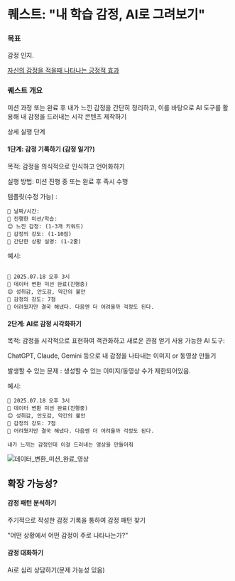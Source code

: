 # 퀘스트: "내 학습 감정, AI로 그려보기"

### 목표

감정 인지.

[자신의 감정을 적을때 나타나는 긍정적 효과](http://beyondtrauma.co.kr/bbs/board.php?bo_table=file&wr_id=35)

### 퀘스트 개요

미션 과정 또는 완료 후 내가 느낀 감정을 간단히 정리하고, 이를 바탕으로 AI 도구를 활용해 내 감정을 드러내는 시각 콘텐츠 제작하기

상세 실행 단계

#### 1단계: 감정 기록하기 (감정 일기?)

목적: 감정을 의식적으로 인식하고 언어화하기

실행 방법: 미션 진행 중 또는 완료 후 즉시 수행

템플릿(수정 가능) :

```
📅 날짜/시간:
🎯 진행한 미션/학습:
😊 느낀 감정: (1-3개 키워드)
💭 감정의 강도: (1-10점)
📝 간단한 상황 설명: (1-2줄)
```

예시:

```

📅 2025.07.18 오후 3시
🎯 데이터 변환 미션 완료(진행중)
😊 성취감, 안도감, 약간의 불안
💭 감정의 강도: 7점
📝 어려웠지만 결국 해냈다. 다음엔 더 어려울까 걱정도 된다.
```

#### 2단계: AI로 감정 시각화하기

목적: 감정을 시각적으로 표현하여 객관화하고 새로운 관점 얻기
사용 가능한 AI 도구:

ChatGPT, Claude, Gemini 등으로 내 감정을 나타내는 이미지 or 동영상 만들기

발생할 수 있는 문제 : 생성할 수 있는 이미지/동영상 수가 제한되어있음.

예시:

```
📅 2025.07.18 오후 3시
🎯 데이터 변환 미션 완료(진행중)
😊 성취감, 안도감, 약간의 불안
💭 감정의 강도: 7점
📝 어려웠지만 결국 해냈다. 다음엔 더 어려울까 걱정도 된다.

내가 느끼는 감정인데 이걸 드러내는 영상을 만들어줘
```

![데이터_변환_미션_완료_영상](https://gist.github.com/user-attachments/assets/cb014dce-2443-4b5c-bd12-79dacb8bc60f)

## 확장 가능성?

#### 감정 패턴 분석하기

주기적으로 작성한 감정 기록을 통하여 감정 패턴 찾기

"어떤 상황에서 어떤 감정이 주로 나타나는가?"

#### 감정 대화하기

Ai로 심리 상담하기(문제 가능성 있음)
